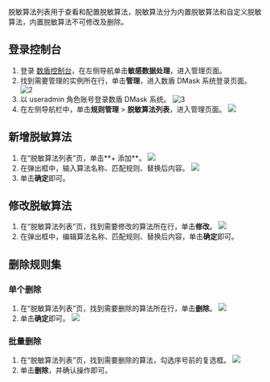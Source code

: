 脱敏算法列表用于查看和配置脱敏算法，脱敏算法分为内置脱敏算法和自定义脱敏算法，内置脱敏算法不可修改及删除。
## 登录控制台
1. 登录 [数盾控制台](https://console.cloud.tencent.com/cds)，在左侧导航单击**敏感数据处理**，进入管理页面。
2. 找到需要管理的实例所在行，单击**管理**，进入数盾 DMask 系统登录页面。
 ![2](https://main.qcloudimg.com/raw/5e61fe9aa155318c9dbfbae77fbc78ec.png)
3. 以 useradmin 角色账号登录数盾 DMask 系统。
 ![3](https://main.qcloudimg.com/raw/91cf3ccbce88f1b46d6b4d655546cef4.png)
4. 在左侧导航栏中，单击**规则管理** > **脱敏算法列表**，进入管理页面。
 ![](https://main.qcloudimg.com/raw/910e7a856bbdb335f951315f7c6e5a09.png)

## 新增脱敏算法
1. 在“脱敏算法列表”页，单击**+ 添加**。
 ![](https://main.qcloudimg.com/raw/c54a4f05510b16feb276fe7c769f250c.png)
2. 在弹出框中，输入算法名称、匹配规则、替换后内容。
 ![](https://main.qcloudimg.com/raw/70a5e6e991f68bc71ce1f77bb8d512ed.png)
3. 单击**确定**即可。

##  修改脱敏算法
1. 在“脱敏算法列表”页，找到需要修改的算法所在行，单击**修改**。
 ![](https://main.qcloudimg.com/raw/bd5d999237651c0b802301a8fc3365d2.png)
2. 在弹出框中，编辑算法名称、匹配规则、替换后内容，单击**确定**即可。

## 删除规则集
### 单个删除
1. 在“脱敏算法列表”页，找到需要删除的算法所在行，单击**删除**。
 ![](https://main.qcloudimg.com/raw/c0fcf8dff1f82363b3546f8bd94c2236.png)
2. 单击**确定**即可。
 ![](https://main.qcloudimg.com/raw/7c4a0fbe6d86024fb1f3355857477767.png)

### 批量删除
1. 在“脱敏算法列表”页，找到需要删除的算法，勾选序号前的复选框。
 ![](https://main.qcloudimg.com/raw/fd1622d914228a753001cb71dda15382.png)
2. 单击**删除**，并确认操作即可。
